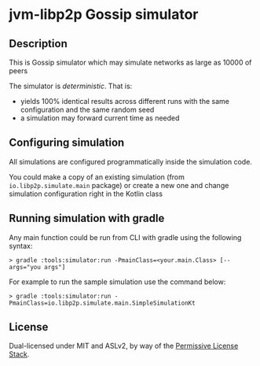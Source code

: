 # jvm-libp2p Gossip simulator

## Description

This is Gossip simulator which may simulate networks as large as 10000 of peers

The simulator is _deterministic_. That is: 
- yields 100% identical results across different runs with the same configuration and the same random seed
- a simulation may forward current time as needed

## Configuring simulation

All simulations are configured programmatically inside the simulation code. 

You could make a copy of an existing simulation (from `io.libp2p.simulate.main` package) or create a new one 
and change simulation configuration right in the Kotlin class 

## Running simulation with gradle 

Any main function could be run from CLI with gradle using the following syntax: 
```shell
> gradle :tools:simulator:run -PmainClass=<your.main.Class> [--args="you args"]
```

For example to run the sample simulation use the command below: 
```shell
> gradle :tools:simulator:run -PmainClass=io.libp2p.simulate.main.SimpleSimulationKt
```

## License

Dual-licensed under MIT and ASLv2, by way of the [Permissive License
Stack](https://protocol.ai/blog/announcing-the-permissive-license-stack/).
